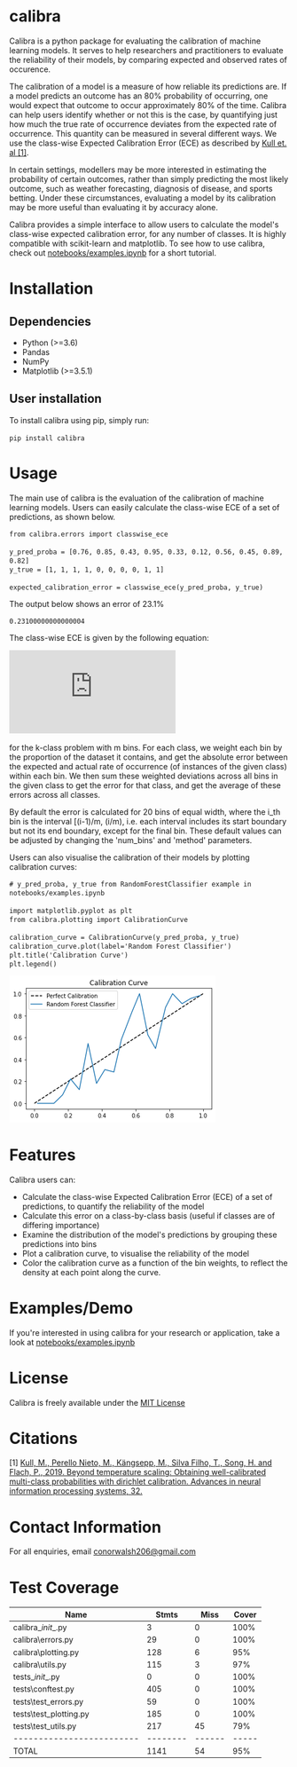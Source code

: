 # calibra

Calibra is a python package for evaluating the calibration of machine learning models. It serves to help researchers and practitioners to evaluate the reliability of their models, by comparing expected and observed rates of occurence.

The calibration of a model is a measure of how reliable its predictions are. If a model predicts an outcome has an 80% probability of occurring, one would expect that outcome to occur approximately 80% of the time. Calibra can help users identify whether or not this is the case, by quantifying just how much the true rate of occurrence deviates from the expected rate of occurrence. This quantity can be measured in several different ways. We use the class-wise Expected Calibration Error (ECE) as described by [Kull et. al [1]](https://proceedings.neurips.cc/paper/2019/hash/8ca01ea920679a0fe3728441494041b9-Abstract.html).

In certain settings, modellers may be more interested in estimating the probability of certain outcomes, rather than simply predicting the most likely outcome, such as weather forecasting, diagnosis of disease, and sports betting. Under these circumstances, evaluating a model by its calibration may be more useful than evaluating it by accuracy alone.
    
Calibra provides a simple interface to allow users to calculate the model's class-wise expected calibration error, for any number of classes. It is highly compatible with scikit-learn and matplotlib.
To see how to use calibra, check out [notebooks/examples.ipynb](https://github.com/conorwalsh99/calibra/blob/main/notebooks/examples.ipynb) for a short tutorial. 


# Installation
## Dependencies
- Python (>=3.6)
- Pandas
- NumPy 
- Matplotlib (>=3.5.1)

## User installation

To install calibra using pip, simply run:

`pip install calibra`

# Usage
The main use of calibra is the evaluation of the calibration of machine learning models. Users can easily calculate the class-wise ECE of a set of predictions, as shown below.

```
from calibra.errors import classwise_ece

y_pred_proba = [0.76, 0.85, 0.43, 0.95, 0.33, 0.12, 0.56, 0.45, 0.89, 0.82]
y_true = [1, 1, 1, 1, 0, 0, 0, 0, 1, 1]

expected_calibration_error = classwise_ece(y_pred_proba, y_true) 
``` 
The output below shows an error of 23.1%
```
0.23100000000000004
```

The class-wise ECE is given by the following equation: 

![equation](https://latex.codecogs.com/gif.latex?%5Cfrac%7B1%7D%7Bk%7D%5Csum_%7Bi%3D1%7D%5E%7Bk%7D%5Csum_%7Bj%3D1%7D%5E%7Bm%7D%5Cfrac%7B%7CB_%7Bj%2Ci%7D%7C%7D%7Bn%7D%7Cy_i%28B_%7Bj%2Ci%7D%29-%5Cbar%7Bp%7D_%7Bi%7D%28B_%7Bj%2Ci%7D%29%7C) 

for the k-class problem with m bins. For each class, we weight each bin by the proportion of the dataset it contains, and get the absolute error between the expected and actual rate of occurrence (of instances of the given class) within each bin. We then sum these weighted deviations across all bins in the given class to get the error for that class, and get the average of these errors across all classes. 

By default the error is calculated for 20 bins of equal width, where the i_th bin is the interval [(i-1)/m, (i/m), i.e. each interval includes its start boundary but not its end boundary, except for the final bin. These default values can be adjusted by changing the 'num_bins' and 'method' parameters.

Users can also visualise the calibration of their models by plotting calibration curves:

```
# y_pred_proba, y_true from RandomForestClassifier example in notebooks/examples.ipynb 

import matplotlib.pyplot as plt
from calibra.plotting import CalibrationCurve

calibration_curve = CalibrationCurve(y_pred_proba, y_true)
calibration_curve.plot(label='Random Forest Classifier')
plt.title('Calibration Curve')
plt.legend()
```

![output](random_forest_calibration_curve_example.png)

# Features

Calibra users can:
- Calculate the class-wise Expected Calibration Error (ECE) of a set of predictions, to quantify the reliability of the model
- Calculate this error on a class-by-class basis (useful if classes are of differing importance)
- Examine the distribution of the model's predictions by grouping these predictions into bins 
- Plot a calibration curve, to visualise the reliability of the model
- Color the calibration curve as a function of the bin weights, to reflect the density at each point along the curve.

# Examples/Demo
If you're interested in using calibra for your research or application, take a look at [notebooks/examples.ipynb](https://github.com/conorwalsh99/calibra/blob/main/notebooks/examples.ipynb) 

# License
Calibra is freely available under the [MIT License](https://github.com/conorwalsh99/calibra/blob/main/LICENSE)

# Citations
[1] [Kull, M., Perello Nieto, M., Kängsepp, M., Silva Filho, T., Song, H. and Flach, P., 2019. Beyond temperature scaling: Obtaining well-calibrated multi-class probabilities with dirichlet calibration. Advances in neural information processing systems, 32.](https://proceedings.neurips.cc/paper/2019/hash/8ca01ea920679a0fe3728441494041b9-Abstract.html)

# Contact Information
For all enquiries, email conorwalsh206@gmail.com 

# Test Coverage 

|Name                     |Stmts   |Miss  |Cover|
|-------------------------|--------|------|-----|
|calibra\__init__.py      |    3   |   0  | 100%|
|calibra\errors.py        |   29   |   0  | 100%|
|calibra\plotting.py      |  128   |   6  |  95%|
|calibra\utils.py         |  115   |   3  |  97%|
|tests\__init__.py        |    0   |   0  | 100%|
|tests\conftest.py        |  405   |   0  | 100%|
|tests\test_errors.py     |   59   |   0  | 100%|
|tests\test_plotting.py   |  185   |   0  | 100%|
|tests\test_utils.py      |  217   |  45  |  79%|
|-------------------------|--------|------|-----|
|TOTAL                    |1141    | 54   |  95%|
